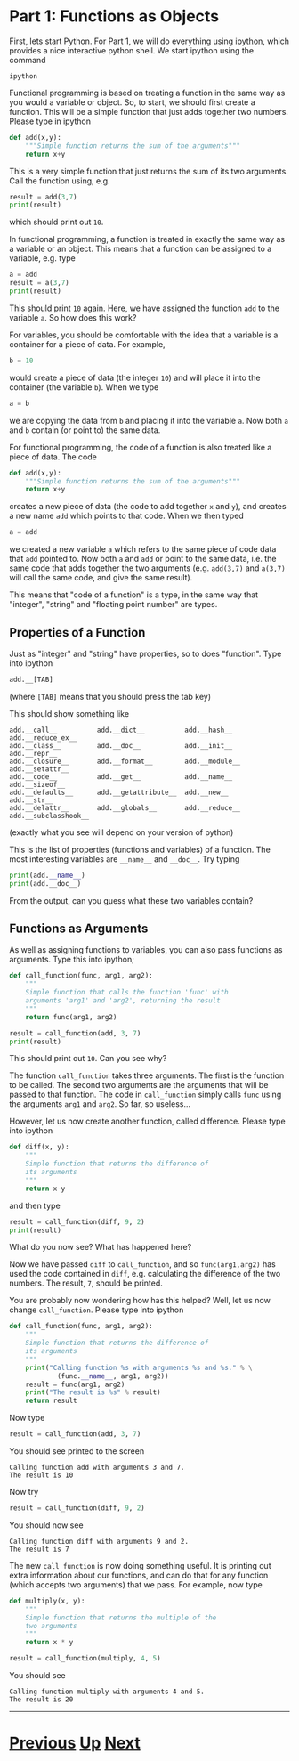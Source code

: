 
# Part 1: Functions as Objects

First, lets start Python. For Part 1, we will do everything using
[ipython](http://ipython.org/), which provides a nice interactive python shell.
We start ipython using the command

```
ipython
```

Functional programming is based on treating a function in the same
way as you would a variable or object. So, to start, we should first
create a function. This will be a simple function that just adds
together two numbers. Please type in ipython

```python
def add(x,y):
    """Simple function returns the sum of the arguments"""
    return x+y
```

This is a very simple function that just returns the sum of its two
arguments. Call the function using, e.g.

```python
result = add(3,7)
print(result)
```

which should print out `10`.

In functional programming, a function is treated in exactly
the same way as a variable or an object. This means that a function
can be assigned to a variable, e.g. type

```python
a = add
result = a(3,7)
print(result)
```

This should print `10` again. Here, we have assigned the function `add`
to the variable `a`. So how does this work?

For variables, you should be comfortable with the idea that a variable
is a container for a piece of data. For example,

```python
b = 10
```

would create a piece of data (the integer `10`) and will place it into
the container (the variable `b`). When we type

```python
a = b
```

we are copying the data from `b` and placing it into the variable `a`.
Now both `a` and `b` contain (or point to) the same data.

For functional programming, the code of a function is also treated
like a piece of data. The code

```python
def add(x,y):
    """Simple function returns the sum of the arguments"""
    return x+y
```

creates a new piece of data (the code to add together `x` and `y`), and creates a new name `add` which points to that code.
When we then typed

```python
a = add
```

we created a new variable `a` which refers to the same piece of code data that `add` pointed to.
Now both `a` and `add` or point to the same data, i.e. the same
code that adds together the two arguments (e.g. `add(3,7)` and `a(3,7)`
will call the same code, and give the same result). 

This means that "code of a function" is a type, in the same way that "integer", "string"
and "floating point number" are types.

## Properties of a Function

Just as "integer" and "string" have properties, so to does "function".
Type into ipython

```python
add.__[TAB]
```

(where `[TAB]` means that you should press the tab key)

This should show something like

```
add.__call__          add.__dict__          add.__hash__          add.__reduce_ex__
add.__class__         add.__doc__           add.__init__          add.__repr__
add.__closure__       add.__format__        add.__module__        add.__setattr__
add.__code__          add.__get__           add.__name__          add.__sizeof__
add.__defaults__      add.__getattribute__  add.__new__           add.__str__
add.__delattr__       add.__globals__       add.__reduce__        add.__subclasshook__
```

(exactly what you see will depend on your version of python)

This is the list of properties (functions and variables) of a function. The most 
interesting variables are `__name__` and `__doc__`. Try typing

```python
print(add.__name__)
print(add.__doc__)
```

From the output, can you guess what these two variables contain?

## Functions as Arguments

As well as assigning functions to variables, you can also pass functions
as arguments. Type this into ipython;

```python
def call_function(func, arg1, arg2):
    """
    Simple function that calls the function 'func' with  
    arguments 'arg1' and 'arg2', returning the result
    """
    return func(arg1, arg2)

result = call_function(add, 3, 7)
print(result)
```

This should print out `10`. Can you see why?

The function `call_function` takes three arguments. The first
is the function to be called. The second two arguments are
the arguments that will be passed to that function. The
code in `call_function` simply calls `func` using the
arguments `arg1` and `arg2`. So far, so useless...

However, let us now create another function, called difference.
Please type into ipython

```python
def diff(x, y):
    """
    Simple function that returns the difference of
    its arguments
    """
    return x-y
```

and then type

```python
result = call_function(diff, 9, 2)
print(result)
```

What do you now see? What has happened here?

Now we have passed `diff` to `call_function`,
and so `func(arg1,arg2)` has used the code contained
in `diff`, e.g. calculating the difference of the
two numbers. The result, `7`, should be printed.

You are probably now wondering how has this helped? Well, 
let us now change `call_function`. Please type into ipython

```python
def call_function(func, arg1, arg2):
    """
    Simple function that returns the difference of
    its arguments
    """
    print("Calling function %s with arguments %s and %s." % \
            (func.__name__, arg1, arg2))
    result = func(arg1, arg2)
    print("The result is %s" % result)
    return result
```

Now type

```python
result = call_function(add, 3, 7)
```

You should see printed to the screen

```
Calling function add with arguments 3 and 7.
The result is 10
```

Now try

```python
result = call_function(diff, 9, 2)
```

You should now see

```
Calling function diff with arguments 9 and 2.
The result is 7
```

The new `call_function` is now doing something useful. It is 
printing out extra information about our functions, and can
do that for any function (which accepts two arguments) that
we pass. For example, now type

```python
def multiply(x, y):
    """
    Simple function that returns the multiple of the
    two arguments
    """
    return x * y

result = call_function(multiply, 4, 5)
```

You should see

```
Calling function multiply with arguments 4 and 5.
The result is 20
```

***

# [Previous](part1.md) [Up](part1.md) [Next](map.md)  
